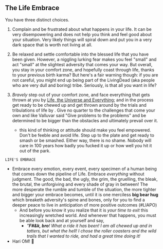 <!-- title: Life Embrace  -->

## The Life Embrace 

You have three distinct choices. 


1. Complain and be frustrated about what happens in your life. It can be very disempowering and does not help you think and feel good about your situation. Very likely things will spiral down and put you in a very dark space that is worth not living at all. 

2. Be relaxed and settle comfortable into the blessed life that you have been given. However, a niggling lurking fear makes you feel "small" and act "small" at the slightest adversity that comes your way. But overall, you stay in your comfort zone, and hopefully coast through life, thanks to your previous birth karma? But here's a fair warning though: if you are not careful, you might end up being part of the LivingDead (aka people who are very dull and boring) tribe. Seriously, is that all you want in life? 

3. *Bravely* step out of your comfort zone, and face everything that gets thrown at you by [Life, the Universe and Everything](https://en.wikipedia.org/wiki/Life,_the_Universe_and_Everything); and in the process get ready to be chewed up and get thrown around by the  trials and tribulations of life by . Give no quarter to the challenges that come your own and like Valluvar said "Give problems to the problems" and be determined to be bigger than the obstacles and ultimately prevail over it. 
	- this kind of thinking or attitude should make you feel empowered. Don't be feeble and avoid life. Step up to the plate and get ready to smash or be smashed. Either way, there is no shame. Nobody will care in 100 years how badly you fucked it up or how well you hit it out of the park. 

```LIFE'S EMBRACE```
	 
 - Embrace every emotion, every event, every specimen of a human being that comes down the pipeline of Life. Embrace _everything_ without judgment. The good, the bad, the ugly, the grim, the gruelling, the bleak, the brutal, the unforgiving and every shade of gray in between! The more desperate the rumble and tumble of the situation, the more tighter and bigger your embrace becomes, until it is one merciless **big bear hug** which breaketh adversity's spine and bones, only for you to find a deeper peace to live in anticipation of more positive outcomes (#LIAPO)  
	  - And before you know it you realize that it is _your time to  exit_ this increasingly wretched world. And whenever that happens, you must be able look back and at yourself and say, 
	    - _"**F#&k, bro**! What a ride it has been! I am all chewed up and in tatters, but what the hell! I chose the roller coasters and the wild trails that I wanted to ride, and had a great time doing it!_ 
- Hari OM!   🙏


